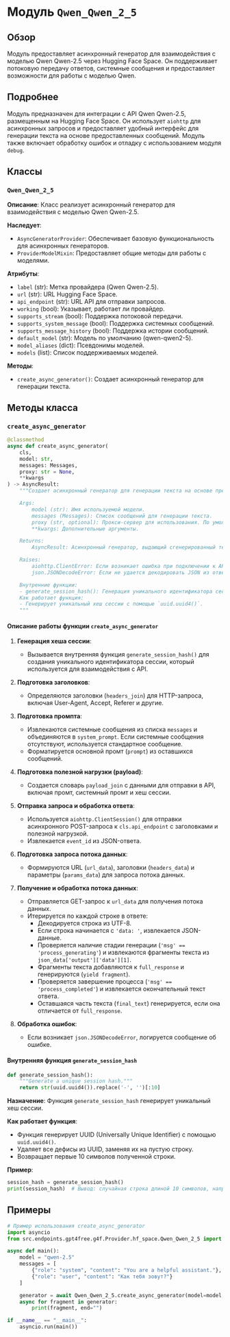 # Модуль `Qwen_Qwen_2_5`

## Обзор

Модуль предоставляет асинхронный генератор для взаимодействия с моделью Qwen Qwen-2.5 через Hugging Face Space. Он поддерживает потоковую передачу ответов, системные сообщения и предоставляет возможности для работы с моделью Qwen.

## Подробнее

Модуль предназначен для интеграции с API Qwen Qwen-2.5, размещенным на Hugging Face Space. Он использует `aiohttp` для асинхронных запросов и предоставляет удобный интерфейс для генерации текста на основе предоставленных сообщений. Модуль также включает обработку ошибок и отладку с использованием модуля `debug`.

## Классы

### `Qwen_Qwen_2_5`

**Описание**: Класс реализует асинхронный генератор для взаимодействия с моделью Qwen Qwen-2.5.

**Наследует**:
- `AsyncGeneratorProvider`: Обеспечивает базовую функциональность для асинхронных генераторов.
- `ProviderModelMixin`: Предоставляет общие методы для работы с моделями.

**Атрибуты**:
- `label` (str): Метка провайдера (Qwen Qwen-2.5).
- `url` (str): URL Hugging Face Space.
- `api_endpoint` (str): URL API для отправки запросов.
- `working` (bool): Указывает, работает ли провайдер.
- `supports_stream` (bool): Поддержка потоковой передачи.
- `supports_system_message` (bool): Поддержка системных сообщений.
- `supports_message_history` (bool): Поддержка истории сообщений.
- `default_model` (str): Модель по умолчанию (qwen-qwen2-5).
- `model_aliases` (dict): Псевдонимы моделей.
- `models` (list): Список поддерживаемых моделей.

**Методы**:
- `create_async_generator()`: Создает асинхронный генератор для генерации текста.

## Методы класса

### `create_async_generator`

```python
@classmethod
async def create_async_generator(
    cls,
    model: str,
    messages: Messages,
    proxy: str = None,
    **kwargs
) -> AsyncResult:
    """Создает асинхронный генератор для генерации текста на основе предоставленных сообщений.

    Args:
        model (str): Имя используемой модели.
        messages (Messages): Список сообщений для генерации текста.
        proxy (str, optional): Прокси-сервер для использования. По умолчанию `None`.
        **kwargs: Дополнительные аргументы.

    Returns:
        AsyncResult: Асинхронный генератор, выдающий сгенерированный текст.

    Raises:
        aiohttp.ClientError: Если возникает ошибка при подключении к API.
        json.JSONDecodeError: Если не удается декодировать JSON из ответа API.

    Внутренние функции:
    - generate_session_hash(): Генерация уникального идентификатора сессии.
    Как работает функция:
    - Генерирует уникальный хеш сессии с помощью `uuid.uuid4()`.
    """
```

#### Описание работы функции `create_async_generator`

1. **Генерация хеша сессии**:
   - Вызывается внутренняя функция `generate_session_hash()` для создания уникального идентификатора сессии, который используется для взаимодействия с API.

2. **Подготовка заголовков**:
   - Определяются заголовки (`headers_join`) для HTTP-запроса, включая User-Agent, Accept, Referer и другие.

3. **Подготовка промпта**:
   - Извлекаются системные сообщения из списка `messages` и объединяются в `system_prompt`. Если системные сообщения отсутствуют, используется стандартное сообщение.
   - Форматируется основной промт (`prompt`) из оставшихся сообщений.

4. **Подготовка полезной нагрузки (payload)**:
   - Создается словарь `payload_join` с данными для отправки в API, включая промт, системный промт и хеш сессии.

5. **Отправка запроса и обработка ответа**:
   - Используется `aiohttp.ClientSession()` для отправки асинхронного POST-запроса к `cls.api_endpoint` с заголовками и полезной нагрузкой.
   - Извлекается `event_id` из JSON-ответа.

6. **Подготовка запроса потока данных**:
   - Формируются URL (`url_data`), заголовки (`headers_data`) и параметры (`params_data`) для запроса потока данных.

7. **Получение и обработка потока данных**:
   - Отправляется GET-запрос к `url_data` для получения потока данных.
   - Итерируется по каждой строке в ответе:
     - Декодируется строка из UTF-8.
     - Если строка начинается с `'data: '`, извлекается JSON-данные.
     - Проверяется наличие стадии генерации (`'msg' == 'process_generating'`) и извлекаются фрагменты текста из `json_data['output']['data'][1]`.
     - Фрагменты текста добавляются к `full_response` и генерируются (`yield fragment`).
     - Проверяется завершение процесса (`'msg' == 'process_completed'`) и извлекается окончательный текст ответа.
     - Оставшаяся часть текста (`final_text`) генерируется, если она отличается от `full_response`.

8. **Обработка ошибок**:
   - Если возникает `json.JSONDecodeError`, логируется сообщение об ошибке.

#### Внутренняя функция `generate_session_hash`

```python
def generate_session_hash():
    """Generate a unique session hash."""
    return str(uuid.uuid4()).replace('-', '')[:10]
```

**Назначение**:
Функция `generate_session_hash` генерирует уникальный хеш сессии.

**Как работает функция**:
- Функция генерирует UUID (Universally Unique Identifier) с помощью `uuid.uuid4()`.
- Удаляет все дефисы из UUID, заменяя их на пустую строку.
- Возвращает первые 10 символов полученной строки.

**Пример**:

```python
session_hash = generate_session_hash()
print(session_hash)  # Вывод: случайная строка длиной 10 символов, например, "a1b2c3d4e5"
```

## Примеры

```python
# Пример использования create_async_generator
import asyncio
from src.endpoints.gpt4free.g4f.Provider.hf_space.Qwen_Qwen_2_5 import Qwen_Qwen_2_5

async def main():
    model = "qwen-2.5"
    messages = [
        {"role": "system", "content": "You are a helpful assistant."},
        {"role": "user", "content": "Как тебя зовут?"}
    ]

    generator = await Qwen_Qwen_2_5.create_async_generator(model=model, messages=messages)
    async for fragment in generator:
        print(fragment, end="")

if __name__ == "__main__":
    asyncio.run(main())